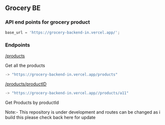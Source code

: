 ## Grocery BE

### API end points for grocery product

```js
base_url = 'https://grocery-backend-in.vercel.app/';
```

### Endpoints

[/products](https://grocery-backend-in.vercel.app//products/popular)

Get all the products

```js
-> "https://grocery-backend-in.vercel.app/products"
```

[/products/productID](https://grocery-backend-in.vercel.app/products/a11)

```js
-> "https://grocery-backend-in.vercel.app//products/a11"
```

Get Products by productId

Note:- This repository is under development and routes can be changed as i build this please check back here for update
